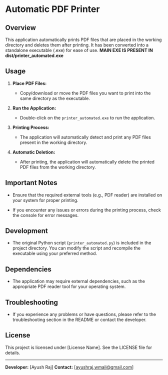 # Automatic PDF Printer

## Overview
This application automatically prints PDF files that are placed in the working directory and deletes them after printing. It has been converted into a standalone executable (.exe) for ease of use.
****MAIN EXE IS PRESENT IN dist/printer_automated.exe****

## Usage
1. **Place PDF Files:**
   - Copy/download or move the PDF files you want to print into the same directory as the executable.

2. **Run the Application:**
   - Double-click on the `printer_automated.exe` to run the application.

3. **Printing Process:**
   - The application will automatically detect and print any PDF files present in the working directory.

4. **Automatic Deletion:**
   - After printing, the application will automatically delete the printed PDF files from the working directory.

## Important Notes
- Ensure that the required external tools (e.g., PDF reader) are installed on your system for proper printing.

- If you encounter any issues or errors during the printing process, check the console for error messages.

## Development
- The original Python script (`printer_automated.py`) is included in the project directory. You can modify the script and recompile the executable using your preferred method.

## Dependencies
- The application may require external dependencies, such as the appropriate PDF reader tool for your operating system.

## Troubleshooting
- If you experience any problems or have questions, please refer to the troubleshooting section in the README or contact the developer.

## License
This project is licensed under [License Name]. See the LICENSE file for details.

---

**Developer:** [Ayush Raj]
**Contact:** [ayushraj.wmail@gmail.com]
